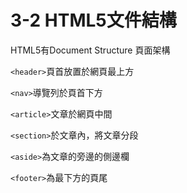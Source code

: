 # 3-2 HTML5文件結構

HTML5有Document Structure 頁面架構

`<header>`頁首放置於網頁最上方

`<nav>`導覽列於頁首下方

`<article>`文章於網頁中間

`<section>`於文章內，將文章分段

`<aside>`為文章的旁邊的側邊欄

`<footer>`為最下方的頁尾

